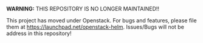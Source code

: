 <!-- Warning Disclaimer -->

**WARNING:** THIS REPOSITORY IS NO LONGER MAINTAINED!!

This project has moved under Openstack. For bugs and features, please 
file them at https://launchpad.net/openstack-helm. Issues/Bugs will not 
be address in this repository!
